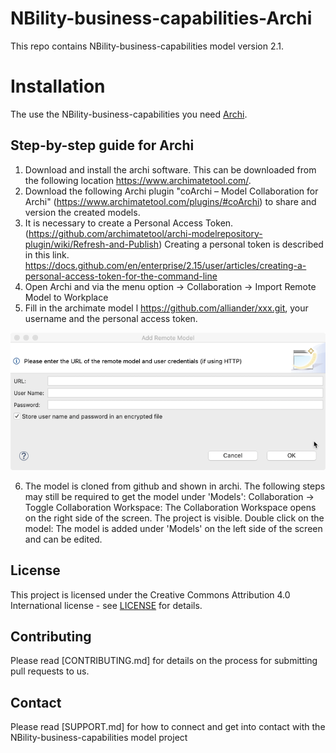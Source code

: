 # NBility-business-capabilities-Archi

This repo contains NBility-business-capabilities model version 2.1. 

# Installation 
The use the NBility-business-capabilities you need [Archi](https://www.archimatetool.com/). 

## Step-by-step guide for Archi
1. Download and install the archi software. This can be downloaded from the following location https://www.archimatetool.com/. 
1. Download the following Archi plugin "coArchi – Model Collaboration for Archi" (https://www.archimatetool.com/plugins/#coArchi) to share and version the created models. 
1. It is necessary to create a Personal Access Token. (https://github.com/archimatetool/archi-modelrepository-plugin/wiki/Refresh-and-Publish)
Creating a personal token is described in this link. https://docs.github.com/en/enterprise/2.15/user/articles/creating-a-personal-access-token-for-the-command-line
1. Open Archi and via the menu option → Collaboration → Import Remote Model to Workplace
1. Fill in the archimate model l https://github.com/alliander/xxx.git, your username and the personal access token. 

![screenshot](https://github.com/lfenergyarchitecturemodel/.github/blob/main/images/a29b0ff3-7912-449e-81c9-0482aee3cd24.png)

6. The model is cloned from github and shown in archi. The following steps may still be required to get the model under 'Models': Collaboration → Toggle Collaboration Workspace: The Collaboration Workspace opens on the right side of the screen. The project is visible. Double click on the model: The model is added under 'Models' on the left side of the screen and can be edited.

## License
This project is licensed under the Creative Commons Attribution 4.0 International license - see [LICENSE](LICENSE) for details.

## Contributing
Please read [CONTRIBUTING.md] for details on the process for submitting pull requests to us.

## Contact
Please read [SUPPORT.md] for how to connect and get into contact with the NBility-business-capabilities model project
